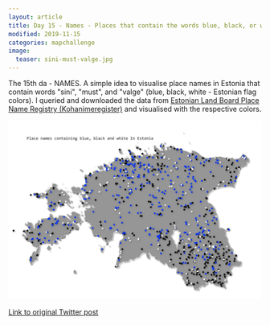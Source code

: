 ```yaml
---
layout: article
title: Day 15 - Names - Places that contain the words blue, black, or white in their names
modified: 2019-11-15
categories: mapchallenge
image:
  teaser: sini-must-valge.jpg
---
```


The 15th da - NAMES. A simple idea to visualise place names in Estonia that contain words "sini", "must", and "valge" (blue, black, white - Estonian flag colors). I queried and downloaded the data from [Estonian Land Board Place Name Registry (Kohanimeregister)](https://www.maaamet.ee/et/eesmargid-tegevused/kohanimeregister) and visualised with the respective colors.

![image of day 15 post](../../images/sini-must-valge.jpg)

[Link to original Twitter post](https://twitter.com/evelynuuemaa/status/1195309496257712128)

